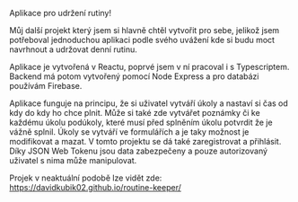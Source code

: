Aplikace pro udržení rutiny!

Můj další projekt který jsem si hlavně chtěl vytvořit pro sebe, jelikož jsem potřeboval jednoduchou aplikaci podle svého uvážení kde si budu moct navrhnout a udržovat denní rutinu.

Aplikace je vytvořená v Reactu, poprvé jsem v ní pracoval i s Typescriptem. Backend má potom vytvořený pomocí Node Express a pro databázi používám Firebase.

Aplikace funguje na principu, že si uživatel vytváří úkoly a nastaví si čas od kdy do kdy ho chce plnit. Může si také zde vytvářet poznámky či ke každému úkolu podúkoly, které musí před splněním úkolu potvrdit že je vážně splnil. Úkoly se vytváří ve formulářích a je taky možnost je modifikovat a mazat.
V tomto projektu se dá také zaregistrovat a přihlásit. Díky JSON Web Tokenu jsou data zabezpečeny a pouze autorizovaný uživatel s nima může manipulovat.

Projek v neaktuální podobě lze vidět zde: https://davidkubik02.github.io/routine-keeper/
